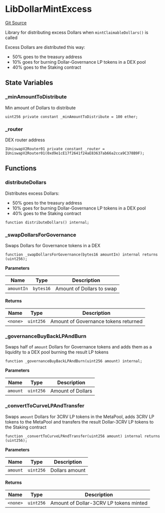 # LibDollarMintExcess
[Git Source](https://github.com/ubiquity/ubiquity-dollar/blob/c4890e02aea7bcfd69c21e5e480e0b3a22e5e740/src/dollar/libraries/LibDollarMintExcess.sol)

Library for distributing excess Dollars when `mintClaimableDollars()` is called

Excess Dollars are distributed this way:
- 50% goes to the treasury address
- 10% goes for burning Dollar-Governance LP tokens in a DEX pool
- 40% goes to the Staking contract


## State Variables
### _minAmountToDistribute
Min amount of Dollars to distribute


```solidity
uint256 private constant _minAmountToDistribute = 100 ether;
```


### _router
DEX router address


```solidity
IUniswapV2Router01 private constant _router = IUniswapV2Router01(0xd9e1cE17f2641f24aE83637ab66a2cca9C378B9F);
```


## Functions
### distributeDollars

Distributes excess Dollars:
- 50% goes to the treasury address
- 10% goes for burning Dollar-Governance LP tokens in a DEX pool
- 40% goes to the Staking contract


```solidity
function distributeDollars() internal;
```

### _swapDollarsForGovernance

Swaps Dollars for Governance tokens in a DEX


```solidity
function _swapDollarsForGovernance(bytes16 amountIn) internal returns (uint256);
```
**Parameters**

|Name|Type|Description|
|----|----|-----------|
|`amountIn`|`bytes16`|Amount of Dollars to swap|

**Returns**

|Name|Type|Description|
|----|----|-----------|
|`<none>`|`uint256`|Amount of Governance tokens returned|


### _governanceBuyBackLPAndBurn

Swaps half of `amount` Dollars for Governance tokens and adds
them as a liquidity to a DEX pool burning the result LP tokens


```solidity
function _governanceBuyBackLPAndBurn(uint256 amount) internal;
```
**Parameters**

|Name|Type|Description|
|----|----|-----------|
|`amount`|`uint256`|Amount of Dollars|


### _convertToCurveLPAndTransfer

Swaps `amount` Dollars for 3CRV LP tokens in the MetaPool, adds
3CRV LP tokens to the MetaPool and transfers the result Dollar-3CRV LP tokens
to the Staking contract


```solidity
function _convertToCurveLPAndTransfer(uint256 amount) internal returns (uint256);
```
**Parameters**

|Name|Type|Description|
|----|----|-----------|
|`amount`|`uint256`|Dollars amount|

**Returns**

|Name|Type|Description|
|----|----|-----------|
|`<none>`|`uint256`|Amount of Dollar-3CRV LP tokens minted|


